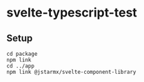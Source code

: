 # svelte-typescript-test

## Setup

```
cd package
npm link
cd ../app
npm link @jstarmx/svelte-component-library
```
